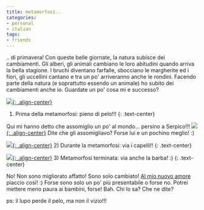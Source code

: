 ```yaml
---
title: metamorfosi..
categories:
- personal
- italian
tags:
- friends
---
```

.. di primavera! Con queste belle giornate, la natura subisce dei cambiamenti.
Gli alberi, gli animali cambiano le loro abitudini quando arriva la bella
stagione. I bruchi diventano farfalle, sbocciano le margherite ed i fiori, gli
uccellini cantano e tra un po' arriveranno anche le rondini. Facendo parte
della natura (e soprattutto essendo un animale) ho subito dei cambiamenti
anche io. Guardate un po' cosa mi e successo?


[![]({{site.url}}/images/prima.JPG){: .align-center}]({{site.url}}/images/prima.JPG)
1) Prima della metamorfosi: pieno di pelo!!!
{: .text-center}
  
Qui mi hanno detto che assomiglio un po' al mondo... persino a Serpico!!!
[![]({{site.url}}/images/serpico.gif){: .align-center}]({{site.url}}/images/serpico.gif)
Dite che gli assomigliavo? Forse lui e un pochino meglio! :)


[![]({{site.url}}/images/durante.JPG){: .align-center}]({{site.url}}/images/durante.JPG)
2) Durante la metamorfosi: via i capelli!!
{: .text-center}

[![]({{site.url}}/images/dopo.JPG){: .align-center}]({{site.url}}/images/dopo.JPG)
3) Metamorfosi terminata: via anche la barba! :)
{: .text-center}

No! Non sono migliorato affatto! Sono solo cambiato! [Al mio nuovo
amore]({{site.url}}/2007/03/12/il-mio-nuovo-amore) piaccio
così! :) Forse sono solo un po' più presentabile o forse no. Potrei mettere
meno paura ai bambini, forse! Bah. Chi lo sa? Che ne dite?

ps: il lupo perde il pelo, ma non il vizio!!!

